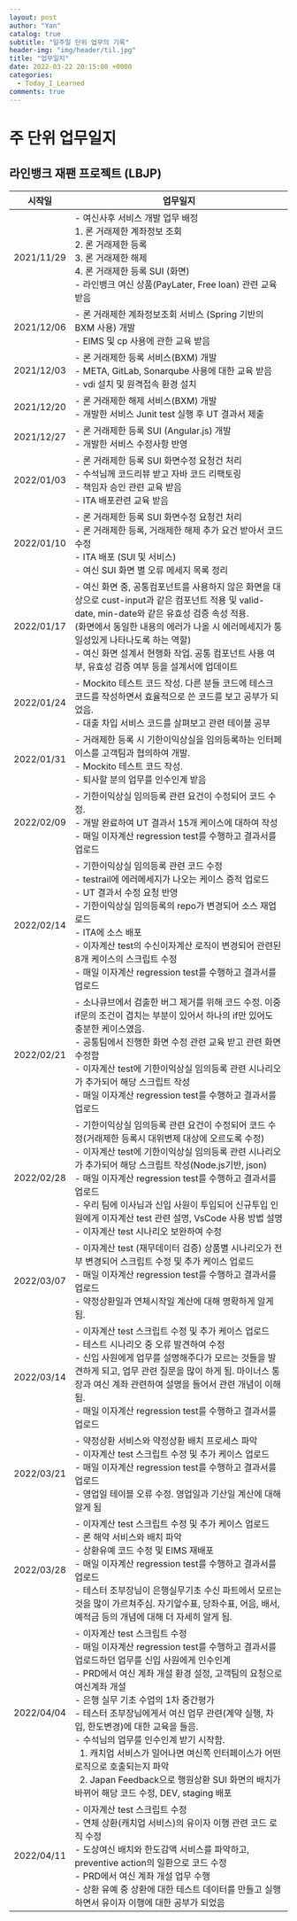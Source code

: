 ```yaml
---
layout: post
author: "Yan"
catalog: true
subtitle: "일주일 단위 업무의 기록"
header-img: "img/header/til.jpg"
title: "업무일지"
date: 2022-03-22 20:15:08 +0000
categories:
  - Today_I_Learned
comments: true
---
```


# 주 단위 업무일지

## 라인뱅크 재팬 프로젝트 (LBJP)

|   시작일   | 업무일지|
| :--------: | ----------------------------------------------------------------------------------------------------------------------------------------------------------------------------------------------------------------------------------------------------------------------------------------------------------------------------------------------------------------------------------------------------------------------------------------------- |
| 2021/11/29 | - 여신사후 서비스 개발 업무 배정<br /> 1. 론 거래제한 계좌정보 조회<br />2. 론 거래제한 등록<br />3. 론 거래제한 해제<br />4. 론 거래제한 등록 SUI (화면)<br />- 라인뱅크 여신 상품(PayLater, Free loan) 관련 교육 받음                                                                                                                                                                                                                         |
| 2021/12/06 | - 론 거래제한 계좌정보조회 서비스 (Spring 기반의 BXM 사용) 개발<br />- EIMS 및 cp 사용에 관한 교육 받음                                                                                                                                                                                                                                                                                                                                         |
| 2021/12/03 | - 론 거래제한 등록 서비스(BXM) 개발<br />- META, GitLab, Sonarqube 사용에 대한 교육 받음 <br />- vdi 설치 및 원격접속 환경 설치                                                                                                                                                                                                                                                                                                                 |
| 2021/12/20 | - 론 거래제한 해제 서비스(BXM) 개발<br />- 개발한 서비스 Junit test 실행 후 UT 결과서 제출                                                                                                                                                                                                                                                                                                                                                      |
| 2021/12/27 | - 론 거래제한 등록 SUI (Angular.js) 개발<br />- 개발한 서비스 수정사항 반영                                                                                                                                                                                                                                                                                                                                                                     |
| 2022/01/03 | - 론 거래제한 등록 SUI 화면수정 요청건 처리<br />- 수석님께 코드리뷰 받고 자바 코드 리팩토링<br />- 책임자 승인 관련 교육 받음<br />- ITA 배포관련 교육 받음                                                                                                                                                                                                                                                                                    |
| 2022/01/10 | - 론 거래제한 등록 SUI 화면수정 요청건 처리<br />- 론 거래제한 등록, 거래제한 해제 추가 요건 받아서 코드 수정 <br />- ITA 배포 (SUI 및 서비스)<br />- 여신 SUI 화면 별 오류 메세지 목록 정리                                                                                                                                                                                                                                                    |
| 2022/01/17 | - 여신 화면 중, 공통컴포넌트를 사용하지 않은 화면을 대상으로 cust-input과 같은 컴포넌트 적용 및 valid-date, min-date와 같은 유효성 검증 속성 적용. <br />(화면에서 동일한 내용의 에러가 나올 시 에러메세지가 통일성있게 나타나도록 하는 역할)<br />- 여신 화면 설계서 현행화 작업. 공통 컴포넌트 사용 여부, 유효성 검증 여부 등을 설계서에 업데이트                                                                                             |
| 2022/01/24 | - Mockito 테스트 코드 작성. 다른 분들 코드에 테스크 코드를 작성하면서 효율적으로 쓴 코드를 보고 공부가 되었음. <br />- 대출 차입 서비스 코드를 살펴보고 관련 테이블 공부                                                                                                                                                                                                                                                                        |
| 2022/01/31 | - 거래제한 등록 시 기한이익상실을 임의등록하는 인터페이스를 고객팀과 협의하여 개발.<br />- Mockito 테스트 코드 작성.<br />- 퇴사할 분의 업무를 인수인계 받음                                                                                                                                                                                                                                                                                    |
| 2022/02/09 | - 기한이익상실 임의등록 관련 요건이 수정되어 코드 수정. <br />- 개발 완료하여 UT 결과서 15개 케이스에 대하여 작성<br />- 매일 이자계산 regression test를 수행하고 결과서를 업로드                                                                                                                                                                                                                                                               |
| 2022/02/14 | - 기한이익상실 임의등록 관련 코드 수정 <br /> - testrail에 에러메세지가 나오는 케이스 증적 업로드<br />- UT 결과서 수정 요청 반영 <br /> - 기한이익상실 임의등록의 repo가 변경되어 소스 재업로드 <br />- ITA에 소스 배포 <br /> - 이자계산 test의 수신이자계산 로직이 변경되어 관련된 8개 케이스의 스크립트 수정 <br />- 매일 이자계산 regression test를 수행하고 결과서를 업로드                                                               |
| 2022/02/21 | - 소나큐브에서 검출한 버그 제거를 위해 코드 수정. 이중 if문의 조건이 겹치는 부분이 있어서 하나의 if만 있어도 충분한 케이스였음. <br />- 공통팀에서 진행한 화면 수정 관련 교육 받고 관련 화면 수정함<br />- 이자계산 test에 기한이익상실 임의등록 관련 시나리오가 추가되어 해당 스크립트 작성<br />- 매일 이자계산 regression test를 수행하고 결과서를 업로드                                                                                    |
| 2022/02/28 | - 기한이익상실 임의등록 관련 요건이 수정되어 코드 수정(거래제한 등록시 대위변제 대상에 오르도록 수정) <br />- 이자계산 test에 기한이익상실 임의등록 관련 시나리오가 추가되어 해당 스크립트 작성(Node.js기반, json)<br />- 매일 이자계산 regression test를 수행하고 결과서를 업로드<br />- 우리 팀에 이사님과 신입 사원이 투입되어 신규투입 인원에게 이자계산 test 관련 설명, VsCode 사용 방법 설명 <br />- 이자계산 test 시나리오 보완하여 수정 |
| 2022/03/07 | - 이자계산 test (재무데이터 검증) 상품별 시나리오가 전부 변경되어 스크립트 수정 및 추가 케이스 업로드<br />- 매일 이자계산 regression test를 수행하고 결과서를 업로드<br /> - 약정상환일과 연체시작일 계산에 대해 명확하게 알게 됨.                                                                                                                                                                                                             |
| 2022/03/14 | - 이자계산 test 스크립트 수정 및 추가 케이스 업로드<br />- 테스트 시나리오 중 오류 발견하여 수정<br />- 신입 사원에게 업무를 설명해주다가 모르는 것들을 발견하게 되고, 업무 관련 질문을 많이 하게 됨. 마이너스 통장과 여신 계좌 관련하여 설명을 들어서 관련 개념이 이해됨.<br />- 매일 이자계산 regression test를 수행하고 결과서를 업로드                                                                                                       |
| 2022/03/21 | - 약정상환 서비스와 약정상환 배치 프로세스 파악 <br />- 이자계산 test 스크립트 수정 및 추가 케이스 업로드<br />- 매일 이자계산 regression test를 수행하고 결과서를 업로드<br /> - 영업일 테이블 오류 수정. 영업일과 기산일 계산에 대해 알게 됨 |
| 2022/03/28 | - 이자계산 test 스크립트 수정 및 추가 케이스 업로드<br />- 론 해약 서비스와 배치 파악<br />- 상환유예 코드 수정 및 EIMS 재배포<br />- 매일 이자계산 regression test를 수행하고 결과서를 업로드<br />- 테스터 조부장님이 은행실무기초 수신 파트에서 모르는 것을 많이 가르쳐주심. 자기앞수표, 당좌수표, 어음, 배서, 예적금 등의 개념에 대해 더 자세히 알게 됨.|
| 2022/04/04 | - 이자계산 test 스크립트 수정<br />- 매일 이자계산 regression test를 수행하고 결과서를 업로드하던 업무를 신입 사원에게 인수인계<br />- PRD에서 여신 계좌 개설 환경 설정, 고객팀의 요청으로 여신계좌 개설<br />- 은행 실무 기초 수업의 1차 중간평가 <br />- 테스터 조부장님에게서 여신 업무 관련(계약 실행, 차입, 한도변경)에 대한 교육을 들음. <br />- 수석님의 업무를 인수인계 받기 시작함. <br />&nbsp;&nbsp;1. 캐치업 서비스가 일어나면 여신쪽 인터페이스가 어떤 로직으로 호출되는지 파악<br />&nbsp;&nbsp;2. Japan Feedback으로 행원상환 SUI 화면의 배치가 바뀌어 해당 코드 수정, DEV, staging 배포|
| 2022/04/11 | - 이자계산 test 스크립트 수정<br />- 연체 상환(캐치업 서비스)의 유이자 이행 관련 코드 로직 수정<br />- 도상여신 배치와 한도감액 서비스를 파악하고, preventive action의 일환으로 코드 수정<br />- PRD에서 여신 계좌 개설 업무 수행<br />- 상환 유예 중 상환에 대한 테스트 데이터를 만들고 실행하면서 유이자 이행에 대한 공부가 되었음|